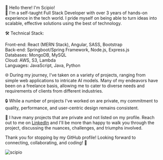 👋 Hello there! I'm Scipio! <br />
🚀 I'm a self-taught Full Stack Developer with over 3 years of hands-on experience in the tech world. I pride myself on being able to turn ideas into scalable, effective solutions using the best of technology.

🛠️ Technical Stack:

Front-end: React (MERN Stack), Angular, SASS, Bootstrap <br />
Back-end: Springboot/Spring Framework, Node.js, Express.js <br />
Databases: MongoDB, MySQL <br />
Cloud: AWS, S3, Lambda <br />
Languages: JavaScript, Java, Python <br />

🌐 During my journey, I've taken on a variety of projects, ranging from simple web applications to intricate AI models. Many of my endeavors have been on a freelance basis, allowing me to cater to diverse needs and requirements of clients from different industries. <br />

🔒 While a number of projects I've worked on are private, my commitment to quality, performance, and user-centric design remains consistent.

💼 I have many projects that are private and not listed on my profile. Reach out to me on [LinkedIn](https://www.linkedin.com/in/scipio-mundine-iii/) and I'll be more than happy to walk you through the project, discussing the nuances, challenges, and triumphs involved.

Thank you for stopping by my GitHub profile! Looking forward to connecting, collaborating, and coding! 🌟

<!---
serratusakiphat/serratusakiphat is a ✨ special ✨ repository because its `README.md` (this file) appears on your GitHub profile.
You can click the Preview link to take a look at your changes.
--->
![scipio](https://user-images.githubusercontent.com/100849803/187920758-c47d9048-ce87-4d30-8ea7-d96e02426b1e.png)
